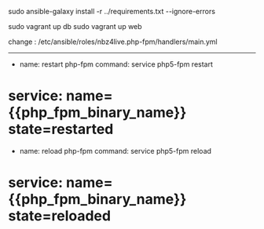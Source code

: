 sudo ansible-galaxy install -r ../requirements.txt --ignore-errors

sudo vagrant up db 
sudo vagrant up web

change :
/etc/ansible/roles/nbz4live.php-fpm/handlers/main.yml

---
- name: restart php-fpm
  command: service php5-fpm restart
#  service: name={{php_fpm_binary_name}} state=restarted

- name: reload php-fpm
  command: service php5-fpm reload
#  service: name={{php_fpm_binary_name}} state=reloaded

